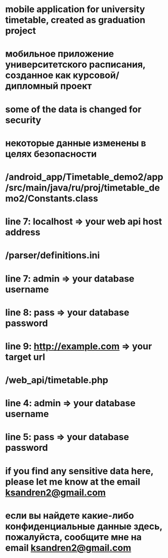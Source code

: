 # mobile application for university timetable, created as graduation project
# мобильное приложение университетского расписания, созданное как курсовой/дипломный проект
# some of the data is changed for security
# некоторые данные изменены в целях безопасности
# /android_app/Timetable_demo2/app/src/main/java/ru/proj/timetable_demo2/Constants.class
# line 7: localhost => your web api host address
# /parser/definitions.ini
# line 7: admin => your database username
# line 8: pass => your database password
# line 9: http://example.com => your target url
# /web_api/timetable.php
# line 4: admin => your database username
# line 5: pass => your database password
# if you find any sensitive data here, please let me know at the email ksandren2@gmail.com
# если вы найдете какие-либо конфиденциальные данные здесь, пожалуйста, сообщите мне на email ksandren2@gmail.com